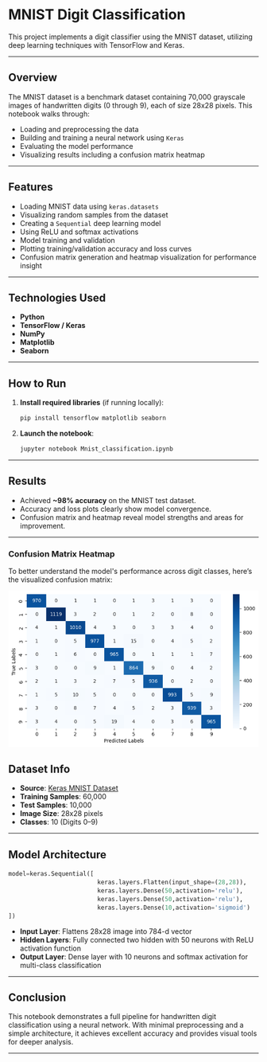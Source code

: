 #  MNIST Digit Classification

This project implements a digit classifier using the MNIST dataset, utilizing deep learning techniques with TensorFlow and Keras.

---

##  Overview

The MNIST dataset is a benchmark dataset containing 70,000 grayscale images of handwritten digits (0 through 9), each of size 28x28 pixels. This notebook walks through:

- Loading and preprocessing the data
- Building and training a neural network using `Keras`
- Evaluating the model performance
- Visualizing results including a confusion matrix heatmap

---

##  Features

- Loading MNIST data using `keras.datasets`
- Visualizing random samples from the dataset
- Creating a `Sequential` deep learning model
- Using ReLU and softmax activations
- Model training and validation
- Plotting training/validation accuracy and loss curves
- Confusion matrix generation and heatmap visualization for performance insight

---

##  Technologies Used

- **Python**
- **TensorFlow / Keras**
- **NumPy**
- **Matplotlib**
- **Seaborn**

---

##  How to Run

1. **Install required libraries** (if running locally):

    ```bash
    pip install tensorflow matplotlib seaborn
    ```

2. **Launch the notebook**:

    ```bash
    jupyter notebook Mnist_classification.ipynb
    ```

---

##  Results

- Achieved **~98% accuracy** on the MNIST test dataset.
- Accuracy and loss plots clearly show model convergence.
- Confusion matrix and heatmap reveal model strengths and areas for improvement.

---
###  Confusion Matrix Heatmap

To better understand the model's performance across digit classes, here’s the visualized confusion matrix:

![Confusion Matrix Heatmap](Heatmap.png)


##  Dataset Info

- **Source**: [Keras MNIST Dataset](https://keras.io/api/datasets/mnist/)
- **Training Samples**: 60,000
- **Test Samples**: 10,000
- **Image Size**: 28x28 pixels
- **Classes**: 10 (Digits 0–9)

---

##  Model Architecture


```python
model=keras.Sequential([
                         keras.layers.Flatten(input_shape=(28,28)),
                         keras.layers.Dense(50,activation='relu'),
                         keras.layers.Dense(50,activation='relu'),
                         keras.layers.Dense(10,activation='sigmoid')
])
```

- **Input Layer**: Flattens 28x28 image into 784-d vector
- **Hidden Layers**: Fully connected two hidden with 50 neurons with ReLU activation function
- **Output Layer**: Dense layer with 10 neurons and softmax activation for multi-class classification

---


##  Conclusion

This notebook demonstrates a full pipeline for handwritten digit classification using a neural network. With minimal preprocessing and a simple architecture, it achieves excellent accuracy and provides visual tools for deeper analysis.

---

